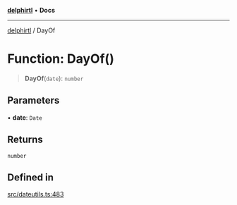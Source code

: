 [**delphirtl**](../README.md) • **Docs**

***

[delphirtl](../globals.md) / DayOf

# Function: DayOf()

> **DayOf**(`date`): `number`

## Parameters

• **date**: `Date`

## Returns

`number`

## Defined in

[src/dateutils.ts:483](https://github.com/chuacw/delphirtl/blob/d71b924f22790501bc0f05faa45f3a3158bae305/src/dateutils.ts#L483)

